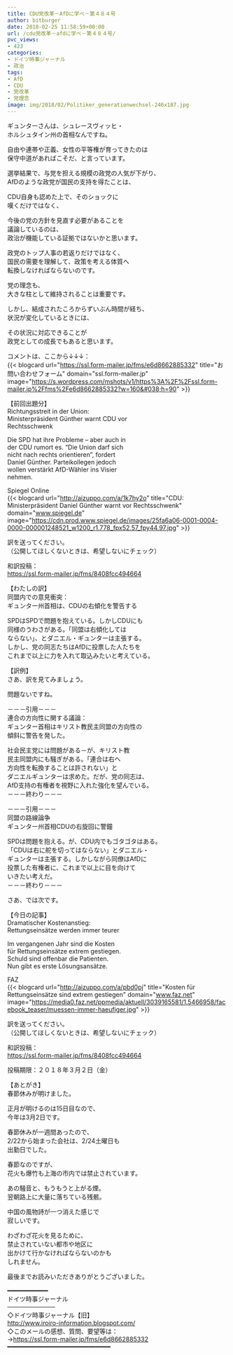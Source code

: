 ```yaml
---
title: CDU党改革－AfDに学べ－第４８４号
author: bitburger
date: 2018-02-25 11:58:59+00:00
url: /cdu党改革－afdに学べ－第４８４号/
pvc_views:
- 423
categories:
- ドイツ時事ジャーナル
- 政治
tags:
- AfD
- CDU
- 党改革
- 党理念
image: img/2018/02/Politiker_generationwechsel-246x187.jpg
---
```

ギュンターさんは、シュレースヴィッヒ・  
ホルシュタイン州の首相なんですね。  
  
自由や連帯や正義、女性の平等権が育ってきたのは  
保守中道があればこそだ、と言っています。  
  
選挙結果で、与党を担える規模の政党の人気が下がり、  
AfDのような政党が国民の支持を得たことは、  
  
CDU自身も認めた上で、そのショックに  
嘆くだけではなく、  
  
今後の党の方針を見直す必要があることを  
議論しているのは、  
政治が機能している証拠ではないかと思います。 

政党のトップ人事の若返りだけではなく、  
国民の需要を理解して、政策を考える体質へ  
転換しなければならないのです。  
  
党の理念も、  
大きな柱として維持されることは重要です。  
  
しかし、結成されたころからずいぶん時間が経ち、  
状況が変化しているときには、  
  
その状況に対応できることが  
政党としての成長でもあると思います。 

コメントは、ここから↓↓↓：  
{{< blogcard url="https://ssl.form-mailer.jp/fms/e6d8662885332" title="&#12362;&#21839;&#12356;&#21512;&#12431;&#12379;&#12501;&#12457;&#12540;&#12512;" domain="ssl.form-mailer.jp" image="https://s.wordpress.com/mshots/v1/https%3A%2F%2Fssl.form-mailer.jp%2Ffms%2Fe6d8662885332?w=160&#038;h=90" >}} 

【前回出題分】  
Richtungsstreit in der Union:  
Ministerpräsident Günther warnt CDU vor  
Rechtsschwenk  
  
Die SPD hat ihre Probleme &#8211; aber auch in  
der CDU rumort es. &#8220;Die Union darf sich  
nicht nach rechts orientieren&#8221;, fordert  
Daniel Günther. Parteikollegen jedoch  
wollen verstärkt AfD-Wähler ins Visier  
nehmen.  
  
Spiegel Online  
{{< blogcard url="http://aizuppo.com/a/1k7hy2o" title="CDU: Ministerpräsident Daniel Günther warnt vor Rechtsschwenk" domain="www.spiegel.de" image="https://cdn.prod.www.spiegel.de/images/25fa6a06-0001-0004-0000-000001248521_w1200_r1.778_fpx52.57_fpy44.97.jpg" >}} 

訳を送ってください。  
（公開してほしくないときは、希望しないにチェック）  
  
和訳投稿：  
 <https://ssl.form-mailer.jp/fms/8408fcc494664> 

【わたしの訳】  
同盟内での意見衝突：  
ギュンター州首相は、CDUの右傾化を警告する  
  
SPDはSPDで問題を抱えている。しかしCDUにも  
同様のうわさがある。「同盟は右傾化しては  
ならない」、とダニエル・ギュンターは主張する。  
しかし、党の同志たちはAfDに投票した人たちを  
これまで以上に力を入れて取込みたいと考えている。 

【訳例】  
さあ、訳を見てみましょう。  
  
問題ないですね。 

－－－引用－－－  
連合の方向性に関する議論：  
ギュンター首相はキリスト教民主同盟の方向性の  
傾斜に警告を発した。  
  
社会民主党には問題がある－が、キリスト教  
民主同盟内にも騒ぎがある。「連合は右へ  
方向性を転換することは許されない」と  
ダニエルギュンターは求めた。だが、党の同志は、  
AfD支持の有権者を視野に入れた強化を望んでいる。  
－－－終わり－－－ 

－－－引用－－－  
同盟の路線論争  
ギュンター州首相CDUの右旋回に警鐘  
  
SPDは問題を抱える。が、CDU内でもゴタゴタはある。  
「CDUは右に舵を切ってはならない」とダニエル・  
ギュンターは主張する。しかしながら同僚はAfDに  
投票した有権者に、これまで以上に目を向けて  
いきたい考えだ。  
－－－終わり－－－ 

さあ、では次です。  
  
【今日の記事】  
Dramatischer Kostenanstieg:  
Rettungseinsätze werden immer teurer  
  
Im vergangenen Jahr sind die Kosten  
für Rettungseinsätze extrem gestiegen.  
Schuld sind offenbar die Patienten.  
Nun gibt es erste Lösungsansätze.  
  
FAZ  
{{< blogcard url="http://aizuppo.com/a/pbd0pj" title="Kosten für Rettungseinsätze sind extrem gestiegen" domain="www.faz.net" image="https://media0.faz.net/ppmedia/aktuell/3039165581/1.5466958/facebook_teaser/muessen-immer-haeufiger.jpg" >}} 

訳を送ってください。  
（公開してほしくないときは、希望しないにチェック）  
  
和訳投稿：  
 <https://ssl.form-mailer.jp/fms/8408fcc494664>  
  
投稿期限：２０１８年３月２日（金） 

【あとがき】  
春節休みが明けました。  
  
正月が明けるのは15日目なので、  
今年は3月2日です。  
  
春節休みが一週間あったので、  
2/22から始まった会社は、2/24土曜日も  
出勤日でした。  
  
春節なのですが、  
花火も爆竹も上海の市内では禁止されています。  
  
あの騒音と、もうもうと上がる煙。  
翌朝路上に大量に落ちている残骸。  
  
中国の風物詩が一つ消えた感じで  
寂しいです。  
  
わざわざ花火を見るために、  
禁止されていない都市や地区に  
出かけて行かなければならないのかも  
しれません。  
  
最後までお読みいただきありがとうございました。 

━━━━━━━━━━━  
ドイツ時事ジャーナル  
───────────  
◇ドイツ時事ジャーナル【旧】  
<http://www.iroiro-information.blogspot.com/>  
◇このメールの感想、質問、要望等は：  
-><https://ssl.form-mailer.jp/fms/e6d8662885332>  
━━━━━━━━━━━━━━━━━━━━━━━━━━━━